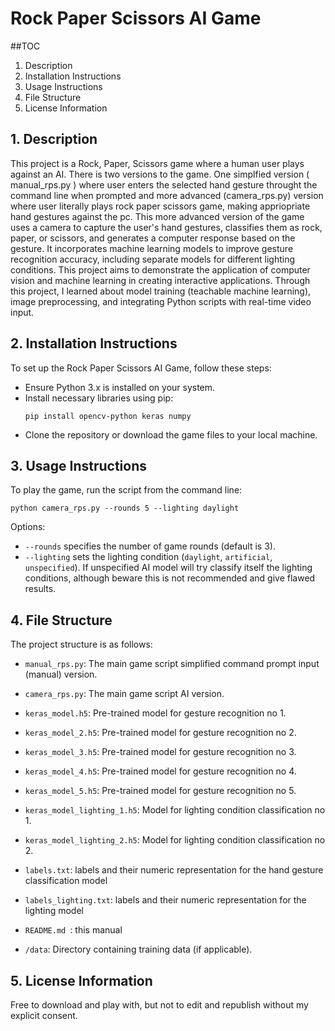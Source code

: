# Rock Paper Scissors AI Game

##TOC
1. Description
2. Installation Instructions
3. Usage Instructions
4. File Structure
5. License Information

## 1. Description

This project is a Rock, Paper, Scissors game where a human user plays against an AI. There is two versions to the game. One simplfied version ( manual_rps.py ) where user enters the selected hand gesture throught the command line when prompted and more advanced (camera_rps.py) version where user literally plays rock paper scissors game, making appriopriate hand gestures against the pc. This more advanced version of the game uses a camera to capture the user's hand gestures, classifies them as rock, paper, or scissors, and generates a computer response based on the gesture. It incorporates machine learning models to improve gesture recognition accuracy, including separate models for different lighting conditions. This project aims to demonstrate the application of computer vision and machine learning in creating interactive applications. Through this project, I learned about model training (teachable machine learning), image preprocessing, and integrating Python scripts with real-time video input.

## 2. Installation Instructions
To set up the Rock Paper Scissors AI Game, follow these steps:
- Ensure Python 3.x is installed on your system.
- Install necessary libraries using pip:
  ```
  pip install opencv-python keras numpy
  ```
- Clone the repository or download the game files to your local machine.

## 3. Usage Instructions
To play the game, run the script from the command line:
```
python camera_rps.py --rounds 5 --lighting daylight
```
Options:
- `--rounds` specifies the number of game rounds (default is 3).
- `--lighting` sets the lighting condition (`daylight`, `artificial`, `unspecified`). If unspecified AI model will try classify itself the lighting conditions, although beware this is not recommended and give flawed results.

## 4. File Structure
The project structure is as follows:
- `manual_rps.py`: The main game script simplified command prompt input (manual) version.
- `camera_rps.py`: The main game script AI version.
- `keras_model.h5`: Pre-trained model for gesture recognition no 1.
- `keras_model_2.h5`: Pre-trained model for gesture recognition no 2.
- `keras_model_3.h5`: Pre-trained model for gesture recognition no 3.
- `keras_model_4.h5`: Pre-trained model for gesture recognition no 4.
- `keras_model_5.h5`: Pre-trained model for gesture recognition no 5.
- `keras_model_lighting_1.h5`: Model for lighting condition classification no 1.
- `keras_model_lighting_2.h5`: Model for lighting condition classification no 2.
- `labels.txt`: labels and their numeric representation for the hand gesture classification model
- `labels_lighting.txt`: labels and their numeric representation for the lighting model
- `README.md `: this manual

- `/data`: Directory containing training data (if applicable).

## 5. License Information
Free to download and play with, but not to edit and republish without my explicit consent.